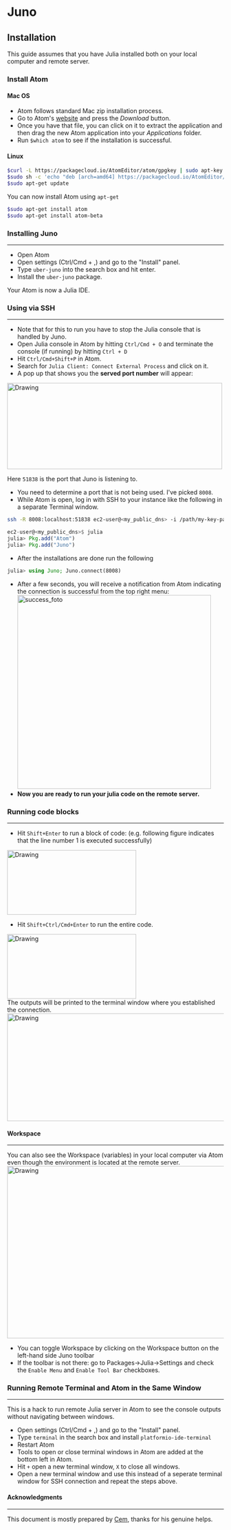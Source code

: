 # Juno

## Installation

This guide assumes that you have Julia installed both on your local computer and
remote server.

### Install Atom

#### Mac OS
* Atom follows standard Mac zip installation process.
* Go to Atom's [website](https://atom.io) and press the *Download* button.
* Once you have that file, you can click on it to extract the application and then drag the new Atom application into your *Applications* folder.
* Run ```$which atom``` to see if the installation is successful.

#### Linux
```bash
$curl -L https://packagecloud.io/AtomEditor/atom/gpgkey | sudo apt-key add -
$sudo sh -c 'echo "deb [arch=amd64] https://packagecloud.io/AtomEditor/atom/any/ $any main" > /etc/apt/sources.list.d/atom.list'
$sudo apt-get update
```
You can now install Atom using ```apt-get```
```bash
$sudo apt-get install atom
$sudo apt-get install atom-beta
```

### Installing Juno
---
* Open Atom
* Open settings (Ctrl/Cmd + ,) and go to the "Install" panel.
* Type ```uber-juno``` into the search box and hit enter.
* Install the ```uber-juno``` package.

Your Atom is now a Julia IDE.

### Using via SSH
---
* Note that for this to run you have to stop the Julia console that is handled by Juno.
* Open Julia console in Atom by hitting ```Ctrl/Cmd + O``` and terminate the console (if running) by hitting ```Ctrl + D```
* Hit ```Ctrl/Cmd+Shift+P``` in Atom.
* Search for ```Julia Client: Connect External Process``` and click on it.
* A pop up that shows you the **served port number** will appear:

<img src="https://github.com/kirnap/learnbyfun/blob/master/AWS/juno_tutorial/img/juno_external.png?raw=true" alt="Drawing" style="height:200px;width:500px;"/>

Here ```51838``` is the port that Juno is listening to.  

* You need to determine a port that is not being used. I've picked ```8008```.
* While Atom is open, log in with SSH to your instance like the following in a separate Terminal window.

```bash
ssh -R 8008:localhost:51838 ec2-user@<my_public_dns> -i /path/my-key-pair.pem
```  

```julia
ec2-user@<my_public_dns>$ julia
julia> Pkg.add("Atom")
julia> Pkg.add("Juno")
```
* After the installations are done run the following

```julia
julia> using Juno; Juno.connect(8008)
```  

* After a few seconds, you will receive a notification from Atom indicating the
connection is successful from the top right menu:<br/>
<img
src="https://github.com/kirnap/learnbyfun/blob/master/AWS/juno_tutorial/img/juno_success1.png?raw=true" alt="success_foto" style="width:450px;"/>
* **Now you are ready to run your julia code on the remote server.**

### Running code blocks
---
* Hit ```Shift+Enter``` to run a block of code: (e.g. following figure indicates that the line number 1 is executed successfully)<br/>
<img src="https://github.com/kirnap/learnbyfun/raw/master/AWS/juno_tutorial/img/block_run.png" alt="Drawing" style="height:150px;width:300px;"/>

* Hit ```Shift+Ctrl/Cmd+Enter``` to run the entire code. <br/>
<img src="https://github.com/kirnap/learnbyfun/raw/master/AWS/juno_tutorial/img/all_run.png" alt="Drawing" style="height:150px;width:300px;"/>
<br/>
The outputs will be
printed to the terminal window where you established the connection.
<img src="https://github.com/kirnap/learnbyfun/raw/master/AWS/juno_tutorial/img/console_output.png" alt="Drawing" style="height:250px; width:590px" />


#### Workspace
---
You can also see the Workspace (variables) in your local computer via Atom even
though the environment is located at the remote server.
<img src="https://github.com/kirnap/learnbyfun/raw/master/AWS/juno_tutorial/img/workspace.png" alt="Drawing" style="height:400px;width:800px;" />
* You can toggle Workspace by clicking on the Workspace button on the left-hand
side Juno toolbar
* If the toolbar is not there: go to Packages->Julia->Settings and check the
```Enable Menu``` and ```Enable Tool Bar``` checkboxes.

### Running Remote Terminal and Atom in the Same Window
---
This is a hack to run remote Julia server in Atom to see the console outputs
without navigating between windows.
* Open settings (Ctrl/Cmd + ,) and go to the "Install" panel.
* Type ```terminal``` in the search box and install ```platformio-ide-terminal```
* Restart Atom
* Tools to open or close terminal windows in Atom are added at the bottom left in Atom.
* Hit ```+``` open a new terminal window, ```X``` to close all windows.
* Open a new terminal window and use this instead of a seperate terminal window for SSH connection and repeat the steps above.


#### Acknowledgments
---
This document is mostly prepared by [Cem](https://github.com/ceteke), thanks for his genuine helps.
